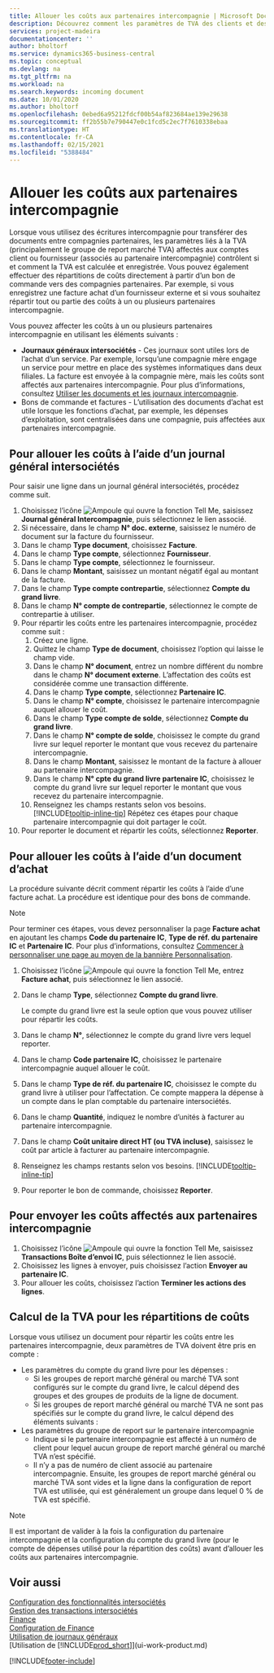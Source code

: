 ```yaml
---
title: Allouer les coûts aux partenaires intercompagnie | Microsoft Docs
description: Découvrez comment les paramètres de TVA des clients et des fournisseurs contrôlent si et comment la TVA est calculée.
services: project-madeira
documentationcenter: ''
author: bholtorf
ms.service: dynamics365-business-central
ms.topic: conceptual
ms.devlang: na
ms.tgt_pltfrm: na
ms.workload: na
ms.search.keywords: incoming document
ms.date: 10/01/2020
ms.author: bholtorf
ms.openlocfilehash: 0ebed6a95212fdcf00b54af823684ae139e29638
ms.sourcegitcommit: ff2b55b7e790447e0c1fcd5c2ec7f7610338ebaa
ms.translationtype: HT
ms.contentlocale: fr-CA
ms.lasthandoff: 02/15/2021
ms.locfileid: "5388484"
---
```

# <a name="allocate-costs-to-intercompany-partners"></a>Allouer les coûts aux partenaires intercompagnie
Lorsque vous utilisez des écritures intercompagnie pour transférer des documents entre compagnies partenaires, les paramètres liés à la TVA (principalement le groupe de report marché TVA) affectés aux comptes client ou fournisseur (associés au partenaire intercompagnie) contrôlent si et comment la TVA est calculée et enregistrée. Vous pouvez également effectuer des répartitions de coûts directement à partir d’un bon de commande vers des compagnies partenaires. Par exemple, si vous enregistrez une facture achat d’un fournisseur externe et si vous souhaitez répartir tout ou partie des coûts à un ou plusieurs partenaires intercompagnie.

Vous pouvez affecter les coûts à un ou plusieurs partenaires intercompagnie en utilisant les éléments suivants :

* **Journaux généraux intersociétés** - Ces journaux sont utiles lors de l’achat d’un service. Par exemple, lorsqu’une compagnie mère engage un service pour mettre en place des systèmes informatiques dans deux filiales. La facture est envoyée à la compagnie mère, mais les coûts sont affectés aux partenaires intercompagnie. Pour plus d’informations, consultez [Utiliser les documents et les journaux intercompagnie](intercompany-how-work-documents-journals.md).
* Bons de commande et factures - L’utilisation des documents d’achat est utile lorsque les fonctions d’achat, par exemple, les dépenses d’exploitation, sont centralisées dans une compagnie, puis affectées aux partenaires intercompagnie.

## <a name="to-allocate-costs-using-an-intercompany-general-journal"></a>Pour allouer les coûts à l’aide d’un journal général intersociétés
Pour saisir une ligne dans un journal général intersociétés, procédez comme suit. 

1. Choisissez l’icône ![Ampoule qui ouvre la fonction Tell Me](media/ui-search/search_small.png "Dites-moi ce que vous voulez faire"), saisissez **Journal général Intercompagnie**, puis sélectionnez le lien associé.
2. Si nécessaire, dans le champ **N° doc. externe**, saisissez le numéro de document sur la facture du fournisseur.
3. Dans le champ **Type document**, choisissez **Facture**.
4. Dans le champ **Type compte**, sélectionnez **Fournisseur**.
5. Dans le champ **Type compte**, sélectionnez le fournisseur.
6. Dans le champ **Montant**, saisissez un montant négatif égal au montant de la facture.
7. Dans le champ **Type compte contrepartie**, sélectionnez **Compte du grand livre**.
8. Dans le champ **N° compte de contrepartie**, sélectionnez le compte de contrepartie à utiliser.
9. Pour répartir les coûts entre les partenaires intercompagnie, procédez comme suit :
   1. Créez une ligne.
   2. Quittez le champ **Type de document**, choisissez l’option qui laisse le champ vide.
   3. Dans le champ **N° document**, entrez un nombre différent du nombre dans le champ **N° document externe**. L’affectation des coûts est considérée comme une transaction différente.
   4. Dans le champ **Type compte**, sélectionnez **Partenaire IC**.
   5. Dans le champ **N° compte**, choisissez le partenaire intercompagnie auquel allouer le coût.
   6. Dans le champ **Type compte de solde**, sélectionnez **Compte du grand livre**.
   7. Dans le champ **N° compte de solde**, choisissez le compte du grand livre sur lequel reporter le montant que vous recevez du partenaire intercompagnie.
   1. Dans le champ **Montant**, saisissez le montant de la facture à allouer au partenaire intercompagnie.
   1. Dans le champ **N° cpte du grand livre partenaire IC**, choisissez le compte du grand livre sur lequel reporter le montant que vous recevez du partenaire intercompagnie. 
   1. Renseignez les champs restants selon vos besoins. [!INCLUDE[tooltip-inline-tip](includes/tooltip-inline-tip_md.md)] Répétez ces étapes pour chaque partenaire intercompagnie qui doit partager le coût.
1. Pour reporter le document et répartir les coûts, sélectionnez **Reporter**.  

## <a name="to-allocate-costs-using-a-purchase-document"></a>Pour allouer les coûts à l’aide d’un document d’achat
La procédure suivante décrit comment répartir les coûts à l’aide d’une facture achat. La procédure est identique pour des bons de commande.

> [!NOTE]
> Pour terminer ces étapes, vous devez personnaliser la page **Facture achat** en ajoutant les champs **Code du partenaire IC**, **Type de réf. du partenaire IC** et **Partenaire IC**. Pour plus d’informations, consultez [Commencer à personnaliser une page au moyen de la bannière Personnalisation](ui-personalization-user.md#to-start-personalizing-a-page-through-the-personalizing-banner).

1. Choisissez l’icône ![Ampoule qui ouvre la fonction Tell Me](media/ui-search/search_small.png "Dites-moi ce que vous voulez faire"), entrez **Facture achat**, puis sélectionnez le lien associé.
2. Dans le champ **Type**, sélectionnez **Compte du grand livre**.
   
   Le compte du grand livre est la seule option que vous pouvez utiliser pour répartir les coûts.  
1. Dans le champ **N°**, sélectionnez le compte du grand livre vers lequel reporter.
1. Dans le champ **Code partenaire IC**, choisissez le partenaire intercompagnie auquel allouer le coût.
1. Dans le champ **Type de réf. du partenaire IC**, choisissez le compte du grand livre à utiliser pour l’affectation. Ce compte mappera la dépense à un compte dans le plan comptable du partenaire intersociétés.
1. Dans le champ **Quantité**, indiquez le nombre d’unités à facturer au partenaire intercompagnie.
1. Dans le champ **Coût unitaire direct HT (ou TVA incluse)**, saisissez le coût par article à facturer au partenaire intercompagnie.
1. Renseignez les champs restants selon vos besoins. [!INCLUDE[tooltip-inline-tip](includes/tooltip-inline-tip_md.md)] 
1. Pour reporter le bon de commande, choisissez **Reporter**.

## <a name="to-send-the-allocated-costs-to-intercompany-partners"></a>Pour envoyer les coûts affectés aux partenaires intercompagnie
1. Choisissez l’icône ![Ampoule qui ouvre la fonction Tell Me](media/ui-search/search_small.png "Dites-moi ce que vous voulez faire"), saisissez **Transactions Boîte d’envoi IC**, puis sélectionnez le lien associé.
2. Choisissez les lignes à envoyer, puis choisissez l’action **Envoyer au partenaire IC**. 
3. Pour allouer les coûts, choisissez l’action **Terminer les actions des lignes**.

## <a name="calculating-vat-for-cost-distributions"></a>Calcul de la TVA pour les répartitions de coûts
Lorsque vous utilisez un document pour répartir les coûts entre les partenaires intercompagnie, deux paramètres de TVA doivent être pris en compte : 
* Les paramètres du compte du grand livre pour les dépenses :
   * Si les groupes de report marché général ou marché TVA sont configurés sur le compte du grand livre, le calcul dépend des groupes et des groupes de produits de la ligne de document.
   * Si les groupes de report marché général ou marché TVA ne sont pas spécifiés sur le compte du grand livre, le calcul dépend des éléments suivants :
* Les paramètres du groupe de report sur le partenaire intercompagnie
   * Indique si le partenaire intercompagnie est affecté à un numéro de client pour lequel aucun groupe de report marché général ou marché TVA n’est spécifié.
   * Il n’y a pas de numéro de client associé au partenaire intercompagnie. Ensuite, les groupes de report marché général ou marché TVA sont vides et la ligne dans la configuration de report TVA est utilisée, qui est généralement un groupe dans lequel 0 % de TVA est spécifié.

> [!NOTE]
> Il est important de valider à la fois la configuration du partenaire intercompagnie et la configuration du compte du grand livre (pour le compte de dépenses utilisé pour la répartition des coûts) avant d’allouer les coûts aux partenaires intercompagnie.

## <a name="see-also"></a>Voir aussi
[Configuration des fonctionnalités intersociétés](intercompany-how-setup.md)  
[Gestion des transactions intersociétés](intercompany-manage.md)  
[Finance](finance.md)  
[Configuration de Finance](finance-setup-finance.md)  
[Utilisation de journaux généraux](ui-work-general-journals.md)  
[Utilisation de [!INCLUDE[prod_short](includes/prod_short.md)]](ui-work-product.md)

[!INCLUDE[footer-include](includes/footer-banner.md)]